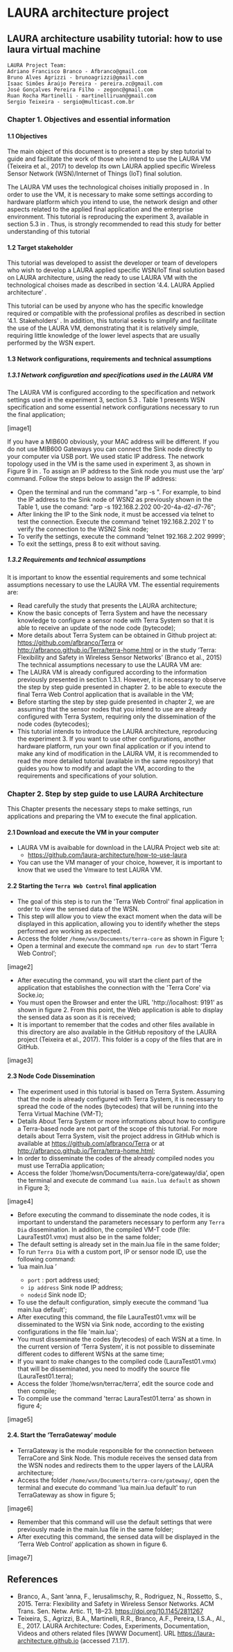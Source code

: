 # LAURA architecture project

## LAURA architecture usability tutorial: how to use laura virtual machine

```
LAURA Project Team:
Adriano Francisco Branco - Afbranco@gmail.com
Bruno Alves Agrizzi - brunoagrizzi@gmail.com 
Isaac Simões Araújo Pereira - pereira.zc@gmail.com 
José Gonçalves Pereira Filho - zegonc@gmail.com
Ruan Rocha Martinelli - martinelliruan@gmail.com
Sergio Teixeira - sergio@multicast.com.br

```

### Chapter 1. Objectives and essential information 

#### 1.1 Objectives

The main object of this document is to present a step by step tutorial to guide and facilitate the work of those who intend to use the LAURA VM (Teixeira et al., 2017) to develop its own LAURA applied specific Wireless Sensor Network (WSN)/Internet of Things (IoT) final solution. 

The LAURA VM uses the technological choises initially proposed in <Paper awaiting approval>. In order to use the VM, it is necessary to make some settings according to hardware platform which you intend to use, the network design and other aspects related to the applied final application and the enterprise environment. This tutorial is reproducing the experiment 3, available in section 5.3 in <Paper awaiting approval>. Thus, is strongly recommended to read this study for better understanding of this tutorial
  
#### 1.2 Target stakeholder

This tutorial was developed to assist the developer or team of developers who wish to develop a LAURA applied specific WSN/IoT final solution based on LAURA architecture, using the ready to use LAURA VM with the technological choises made as described in section ‘4.4. LAURA Applied architecture’ <Paper awaiting approval>. 
  
This tutorial can be used by anyone who has the specific knowledge required or compatible with the professional profiles as described in section ‘4.1. Stakeholders’ <Paper awaiting approval>. In addition, this tutorial seeks to simplify and facilitate the use of the LAURA VM, demonstrating that it is relatively simple, requiring little knowledge of the lower level aspects that are usually performed by the WSN expert.
  
 #### 1.3 Network configurations, requirements and technical assumptions
 
 ##### 1.3.1 Network configuration and specifications used in the LAURA VM
 
 The LAURA VM is configured according to the specification and network settings used in the experiment 3, section 5.3 <Paper awaiting approval>. Table 1 presents WSN specification and some essential network configurations necessary to run the final application;
  
  [image1]
  
  If you have a MIB600 obviously, your MAC address will be different. If you do not use MIB600 Gateways you can connect the Sink node directly to your computer via USB port. We used static IP address. The network topology used in the VM is the same used in experiment 3, as shown in Figure 9 in <Paper awaiting approval>.
To assign an IP address to the Sink node you must use the ‘arp’ command. Follow the steps below to assign the IP address:
- Open the terminal and run the command "arp -s <ip> <MAC>". For example, to bind the IP address to the Sink node of WSN2 as previously shown in the Table 1, use the comand: "arp -s 192.168.2.202 00-20-4a-d2-d7-76";
- After linking the IP to the Sink node, it must be accessed via telnet to test the connection. Execute the command ‘telnet 192.168.2.202 1’ to verify the connection to the WSN2 Sink node;
- To verify the settings, execute the command ‘telnet 192.168.2.202 9999’;
- To exit the settings, press 8 to exit without saving.
  
##### 1.3.2 Requirements and technical assumptions

It is important to know the essential requirements and some technical assumptions necessary to use the LAURA VM. The essential requirements are:
- Read carefully the study <Paper awaiting approval> that presents the LAURA architecture;
- Know the basic concepts of Terra System and have the necessary knowledge to configure a sensor node with Terra System so that it is able to receive an update of the node code (bytecode);
- More details about Terra System can be obtained in Github project at: https://github.com/afbranco/Terra or http://afbranco.github.io/Terra/terra-home.html or in the study ‘Terra: Flexibility and Safety in Wireless Sensor Networks’ (Branco et al., 2015)
The technical assumptions necessary to use the LAURA VM are:
- The LAURA VM is already configured according to the information previously presented in section 1.3.1. However, it is necessary to observe the step by step guide presented in chapter 2. to be able to execute the final Terra Web Control application that is available in the VM;
- Before starting the step by step guide presented in chapter 2, we are assuming that the sensor nodes that you intend to use are already configured with Terra System, requiring only the dissemination of the node codes (bytecodes);
- This tutorial intends to introduce the LAURA architecture, reproducing the experiment 3. If you want to use other configurations, another hardware platform, run your own final application or if you intend to make any kind of modification in the LAURA VM, it is recommended to read the more detailed tutorial (available in the same repository) that guides you how to modify and adapt the VM, according to the requirements and specifications of your solution.
  
### Chapter 2. Step by step guide to use LAURA Architecture

This Chapter presents the necessary steps to make settings, run applications and preparing the VM to execute the final application.

#### 2.1 Download and execute the VM in your computer	

- LAURA VM is avaibable for download in the LAURA Project web site at:
  - https://github.com/laura-architecture/how-to-use-laura
- You can use the VM manager of your choice, however, it is important to know that we used the Vmware to test LAURA VM.

#### 2.2 Starting the `Terra Web Control` final application

- The goal of this step is to run the 'Terra Web Control' final application in order to view the sensed data of the WSN.
- This step will allow you to view the exact moment when the data will be displayed in this application, allowing you to identify whether the steps performed are working as expected.
- Access the folder `/home/wsn/Documents/terra-core` as shown in Figure 1;
- Open a terminal and execute the command `npm run dev` to start ‘Terra Web Control’;

[image2]

- After executing the command, you will start the client part of the application that establishes the connection with the 'Terra Core' via Socke.io;
- You must open the Browser and enter the URL 'http://localhost: 9191' as shown in figure 2. From this point, the Web application is able to display the sensed data as soon as it is received;
- It is important to remember that the codes and other files available in this directory are also available in the GitHub repository of the LAURA project (Teixeira et al., 2017). This folder is a copy of the files that are in GitHub.

[image3]

#### 2.3 Node Code Dissemination
- The experiment used in this tutorial is based on Terra System. Assuming that the node is already configured with Terra System, it is necessary to spread the code of the nodes (bytecodes) that will be running into the Terra Virtual Machine (VM-T);
- Details About Terra System or more informations about how to configure a Terra-based node are not part of the scope of this tutorial. For more details about Terra System, visit the project address in GitHub which is available at https://github.com/afbranco/Terra or at http://afbranco.github.io/Terra/terra-home.html;
- In order to disseminate the codes of the already compiled nodes you must use TerraDia application;
- Access the folder ‘/home/wsn/Documents/terra-core/gateway/dia’, open the terminal and execute de command `lua main.lua default` as shown in Figure 3;

[image4]

- Before executing the command to disseminate the node codes, it is important to understand the parameters necessary to perform any `Terra Dia` dissemination. In addition, the compiled VM-T code (file: LauraTest01.vmx) must also be in the same folder;
- The default setting is already set in the main.lua file in the same folder;
- To run `Terra Dia` with a custom port, IP or sensor node ID, use the following command:
- ‘lua main.lua <port> <ip address> <nodeId>’
  - `port` : port address used;
  - `ip address`  Sink node IP address;
   - `nodeid` Sink node ID;
- To use the default configuration, simply execute the command 'lua main.lua default';
- After executing this command, the file LauraTest01.vmx will be disseminated to the WSN via Sink node, according to the existing configurations in the file 'main.lua';
- You must disseminate the codes (bytecodes) of each WSN at a time. In the current version of ‘Terra System’, it is not possible to disseminate different codes to different WSNs at the same time;
- If you want to make changes to the compiled code (LauraTest01.vmx) that will be disseminated, you need to modify the source file (LauraTest01.terra);
- Access the folder ‘/home/wsn/terrac/terra’, edit the source code and then compile;
- To compile use the command 'terrac LauraTest01.terra' as shown in figure 4;


[image5]

#### 2.4. Start the ‘TerraGateway’ module

- TerraGateway is the module responsible for the connection between TerraCore and Sink Node. This module receives the sensed data from the WSN nodes and redirects them to the upper layers of the LAURA architecture;
- Access the folder `/home/wsn/Documents/terra-core/gateway/`, open the terminal and execute do command 'lua main.lua default' to run TerraGateway as show in figure 5; 
    
 [image6]
    
- Remember that this command will use the default settings that were previously made in the main.lua file in the same folder;
- After executing this command, the sensed data will be displayed in the ‘Terra Web Control’ application as shown in figure 6.

[image7]
    
    
    
## References

- Branco, A., Sant ’anna, F., Ierusalimschy, R., Rodriguez, N., Rossetto, S., 2015. Terra: Flexibility and Safety in Wireless Sensor Networks. ACM Trans. Sen. Netw. Artic. 11, 18–23. https://doi.org/10.1145/2811267
- Teixeira, S., Agrizzi, B.A., Martinelli, R.R., Branco, A.F., Pereira, I.S.A., Al., E., 2017. LAURA Architecture: Codes, Experiments, Documentation, Videos and others related files [WWW Document]. URL https://laura-architecture.github.io (accessed 7.1.17).
 
    
    
